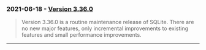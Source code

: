### 2021\-06\-18 \- [Version 3\.36\.0](releaselog/3_36_0.html)


> Version 3\.36\.0 is a routine maintenance release of SQLite.
> There are no new major features, only incremental improvements
> to existing features and small performance improvements.



---


